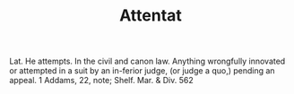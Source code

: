 ---
title: Attentat
letter: A
permalink: "/definitions/bld-attentat.html"
body: Lat. He attempts. In the civil and canon law. Anything wrongfully innovated
  or attempted in a suit by an in-ferior judge, (or judge a quo,) pending an appeal.
  1 Addams, 22, note; Shelf. Mar. & Div. 562
published_at: '2018-07-07'
source: Black's Law Dictionary 2nd Ed (1910)
layout: post
---